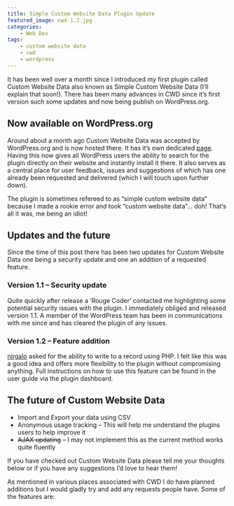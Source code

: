 ```yaml
---
title: Simple Custom Website Data Plugin Update
featured_image: cwd-1.2.jpg
categories:
    - Web Dev
tags:
    - custom website data
    - cwd
    - wordpress
---
```

It has been well over a month since I introduced my first plugin called Custom Website Data also known as Simple Custom Website Data (I’ll explain that soon!). There has been many advances in CWD since it’s first version such some updates and now being publish on WordPress.org.

## Now available on WordPress.org

Around about a month ago Custom Website Data was accepted by WordPress.org and is now hosted there. It has it’s own dedicated [page][cwd-url]. Having this now gives all WordPress users the ability to search for the plugin directly on their website and instantly install it there. It also serves as a central place for user feedback, issues and suggestions of which has one already been requested and delivered (which I will touch upon further down).

The plugin is sometimes refereed to as “simple custom website data” because I made a rookie error and took “custom website data”… doh! That’s all it was, me being an idiot!

## Updates and the future

Since the time of this post there has been two updates for Custom Website Data one being a security update and one an addition of a requested feature.

### Version 1.1 – Security update

Quite quickly after release a ‘Rouge Coder’ contacted me highlighting some potential security issues with the plugin. I immediately obliged and released version 1.1. A member of the WordPress team has been in communications with me since and has cleared the plugin of any issues.

### Version 1.2 – Feature addition

[nirgalo](http://wordpress.org/support/profile/nirgalo) asked for the ability to write to a record using PHP. I felt like this was a good idea and offers more flexibility to the plugin without compromising anything. Full instructions on how to use this feature can be found in the user guide via the plugin dashboard.

## The future of Custom Website Data

- Import and Export your data using CSV
- Anonymous usage tracking – This will help me understand the plugins users to help improve it
- <del>AJAX updating</del> – I may not implement this as the current method works quite fluently

If you have checked out Custom Website Data please tell me your thoughts below or if you have any suggestions I’d love to hear them!

As mentioned in various places associated with CWD I do have planned additions but I would gladly try and add any requests people have. Some of the features are:

[cwd-url]: http://wordpress.org/plugins/simple-custom-website-data/